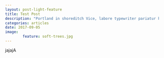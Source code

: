 ```yaml
---
layout: post-light-feature
title: Test Post
description: "Portland in shoreditch Vice, labore typewriter pariatur hoodie fap sartorial Austin. Pinterest literally occupy Schlitz forage."
categories: articles
date: 2017-09-05
image: 
        feature: soft-trees.jpg
---
```

jajajA



